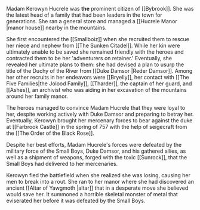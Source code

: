 Madam Kerowyn Hucrele was **the** prominent citizen of [[Bybrook]]. She was the latest head of a family that had been leaders in the town for generations. She ran a general store and managed a [[Hucrele Manor |manor house]] nearby in the mountains. 

She first encountered the [[Smallboiz]] when she recruited them to rescue her niece and nephew from [[The Sunken Citadel]]. While her kin were ultimately unable to be saved she remained friendly with the heroes and contracted them to be her 'adventurers on retainer.' Eventually, she revealed her ultimate plans to them: she had devised a plan to usurp the title of the Duchy of the River from [[Duke Damsor |Reder Damsor]]. Among her other recruits in her endeavors were [[Bryelly]], her contact with [[The Five Families|the Jolood Family]], [[Tharder]], the captain of her guard, and [[Ashes]], an archivist who was aiding in her excavation of the mountains around her family manor. 

The heroes managed to convince Madam Hucrele that they were loyal to her, despite working actively with Duke Damsor and preparing to betray her. Eventually, Kerowyn brought her mercenary forces to bear against the duke at [[Farbrook Castle]] in the spring of 757 with the help of seigecraft from the [[The Order of the Black Rose]]. 

Despite her best efforts, Madam Hucrele's forces were defeated by the military force of the Small Boys, Duke Damsor, and his gathered allies, as well as a shipment of weapons, forged with the toxic [[Sunrock]], that the Small Boys had delivered to her mercenaries. 

Kerowyn fled the battlefield when she realized she was losing, causing her men to break into a rout. She ran to her manor where she had discovered an ancient [[Altar of Yawgmoth |altar]] that in a desperate move she believed would save her. It summoned a horrible skeletal monster of metal that eviserated her before it was defeated by the Small Boys.